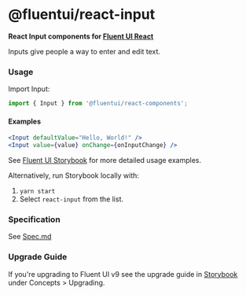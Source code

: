 # @fluentui/react-input

**React Input components for [Fluent UI React](https://developer.microsoft.com/en-us/fluentui)**

Inputs give people a way to enter and edit text.

### Usage

Import Input:

```js
import { Input } from '@fluentui/react-components';
```

#### Examples

```jsx
<Input defaultValue="Hello, World!" />
<Input value={value} onChange={onInputChange} />
```

See [Fluent UI Storybook](https://react.fluentui.dev/) for more detailed usage examples.

Alternatively, run Storybook locally with:

1. `yarn start`
2. Select `react-input` from the list.

### Specification

See [Spec.md](./Spec.md)

### Upgrade Guide

If you're upgrading to Fluent UI v9 see the upgrade guide in [Storybook](https://react.fluentui.dev/) under Concepts > Upgrading.
